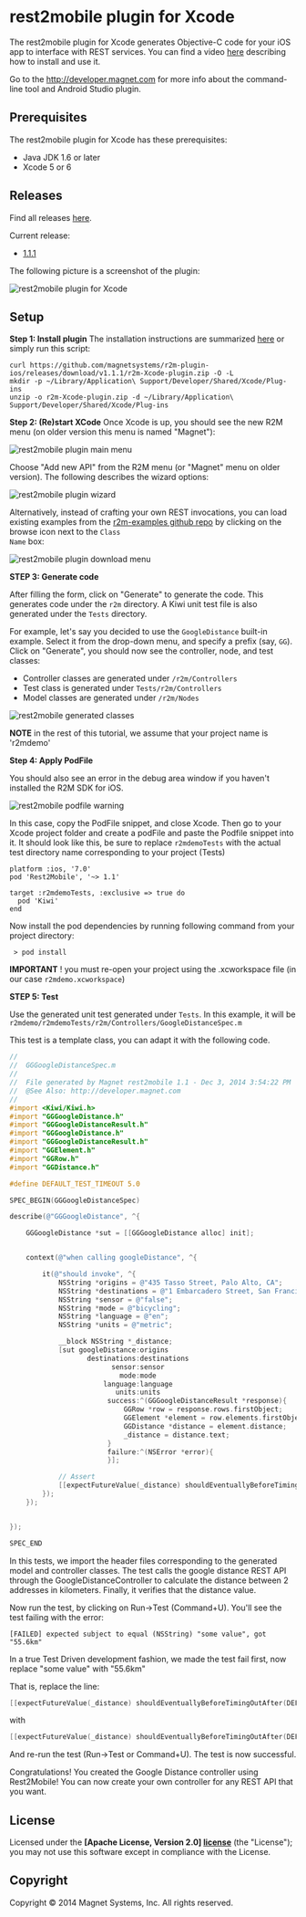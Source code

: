 rest2mobile plugin for Xcode
==============

The rest2mobile plugin for Xcode generates Objective-C code for your iOS app to interface with REST services. You can find a video [here](http://youtu.be/6qVBB5bKCaM) describing how to install and use it.

Go to the http://developer.magnet.com for more info about the command-line tool and Android Studio plugin.

## Prerequisites
The rest2mobile plugin for Xcode has these prerequisites:

* Java JDK 1.6 or later
* Xcode 5 or 6

## Releases

Find all releases [here](https://github.com/magnetsystems/r2m-plugin-ios/releases).

Current release:
* [1.1.1](https://github.com/magnetsystems/r2m-plugin-ios/releases/download/v1.1.1)
 

The following picture is a screenshot of the plugin: 

![rest2mobile plugin for Xcode](doc/img/R2M-add-api.jpg)


## Setup

__Step 1: Install plugin__
The installation instructions are summarized [here](http://developer.magnet.com/ios) or simply run this script:

```
curl https://github.com/magnetsystems/r2m-plugin-ios/releases/download/v1.1.1/r2m-Xcode-plugin.zip -O -L
mkdir -p ~/Library/Application\ Support/Developer/Shared/Xcode/Plug-ins
unzip -o r2m-Xcode-plugin.zip -d ~/Library/Application\ Support/Developer/Shared/Xcode/Plug-ins
```

__Step 2: (Re)start XCode__
Once Xcode is up, you should see the new R2M menu (on older version this menu is named "Magnet"):

![rest2mobile plugin main menu](doc/img/R2M-menu.jpg)

Choose "Add new API" from the R2M menu (or "Magnet" menu on older version). The following describes the wizard options:

![rest2mobile plugin wizard](doc/img/R2M-wizard-description.jpg)

Alternatively, instead of crafting your own REST invocations, you can load existing examples from the [r2m-examples github repo](https://github.com/magnetsystems/r2m-examples) by clicking on the browse icon next to the <code>Class Name</code> box:

![rest2mobile plugin download menu](doc/img/R2M-download.jpg)

__STEP 3: Generate code__

After filling the form, click on "Generate" to generate the code. This generates code under the <code>r2m</code> directory. A Kiwi unit test file is also generated under the <code><projectName>Tests</code> directory.

For example, let's say you decided to use the <code>GoogleDistance</code> built-in example. Select it from the drop-down menu, and specify a prefix (say, <code>GG</code>). Click on "Generate", you should now see the controller, node, and test classes:
* Controller classes are generated under <code><ProjectName>/r2m/Controllers</code> 
* Test class is generated under <code><ProjectName>Tests/r2m/Controllers</code> 
* Model classes are generated under <code><ProjectName>/r2m/Nodes</code> 


![rest2mobile generated classes](doc/img/R2M-generated-classes.jpg)

__NOTE__ in the rest of this tutorial, we assume that your project name is 'r2mdemo'

__Step 4: Apply PodFile__

You should also see an error in the debug area window if you haven't installed the R2M SDK for iOS. 

![rest2mobile podfile warning](doc/img/R2M-podfile-warning.jpg)


In this case, copy the PodFile snippet, and close Xcode. Then go to your Xcode project folder and create a podFile and paste the Podfile snippet into it. 
It should look like this, be sure to replace <code>r2mdemoTests</code> with the actual test directory name corresponding to your project (<projectName>Tests)
```
platform :ios, '7.0'
pod 'Rest2Mobile', '~> 1.1'

target :r2mdemoTests, :exclusive => true do
  pod 'Kiwi'
end
```

Now install the pod dependencies by running following command from your project directory:
``` 
 > pod install
``` 
__IMPORTANT__ ! you must re-open your project using the <projectName>.xcworkspace file (in our case <code>r2mdemo.xcworkspace</code>)


__STEP 5: Test__

Use the generated unit test generated under <code><projectName>Tests</code>. In this example, it will be
<code>r2mdemo/r2mdemoTests/r2m/Controllers/GoogleDistanceSpec.m</code>

This test is a template class, you can adapt it with the following code.
```objective-c
//
//  GGGoogleDistanceSpec.m
//
//  File generated by Magnet rest2mobile 1.1 - Dec 3, 2014 3:54:22 PM
//  @See Also: http://developer.magnet.com
//
#import <Kiwi/Kiwi.h>
#import "GGGoogleDistance.h"
#import "GGGoogleDistanceResult.h"
#import "GGGoogleDistance.h"
#import "GGGoogleDistanceResult.h"
#import "GGElement.h"
#import "GGRow.h"
#import "GGDistance.h"

#define DEFAULT_TEST_TIMEOUT 5.0

SPEC_BEGIN(GGGoogleDistanceSpec)

describe(@"GGGoogleDistance", ^{

    GGGoogleDistance *sut = [[GGGoogleDistance alloc] init];


    context(@"when calling googleDistance", ^{

        it(@"should invoke", ^{
            NSString *origins = @"435 Tasso Street, Palo Alto, CA";
            NSString *destinations = @"1 Embarcadero Street, San Francisco, CA";
            NSString *sensor = @"false";
            NSString *mode = @"bicycling";
            NSString *language = @"en";
            NSString *units = @"metric";

            __block NSString *_distance;
            [sut googleDistance:origins
                   destinations:destinations
                         sensor:sensor
                           mode:mode
                       language:language
                          units:units
                        success:^(GGGoogleDistanceResult *response){
                            GGRow *row = response.rows.firstObject;
                            GGElement *element = row.elements.firstObject;
                            GGDistance *distance = element.distance;
                            _distance = distance.text;
                        }
                        failure:^(NSError *error){
                        }];

            // Assert
            [[expectFutureValue(_distance) shouldEventuallyBeforeTimingOutAfter(DEFAULT_TEST_TIMEOUT)] equal:@"some value"];
        });
    });


});

SPEC_END

```

In this tests, we import the header files corresponding to the generated model and controller classes. The test calls the google distance REST API through the GoogleDistanceController to calculate the distance between 2 addresses in kilometers. 
Finally, it verifies that the distance value.

Now run the test, by clicking on Run->Test (Command+U). 
You'll see the test failing with the error:
```
[FAILED] expected subject to equal (NSString) "some value", got "55.6km"
```
In a true Test Driven development fashion, we made the test fail first, now replace "some value" with "55.6km"

That is, replace the line:
```objective-c
[[expectFutureValue(_distance) shouldEventuallyBeforeTimingOutAfter(DEFAULT_TEST_TIMEOUT)] equal:@"some value"];
```
with
```objective-c
[[expectFutureValue(_distance) shouldEventuallyBeforeTimingOutAfter(DEFAULT_TEST_TIMEOUT)] equal:@"55.6km"];
```

And re-run the test (Run->Test or Command+U). The test is now successful.

Congratulations! You created the Google Distance controller using Rest2Mobile! You can now create your own controller for any REST API that you want. 

## License

Licensed under the **[Apache License, Version 2.0] [license]** (the "License");
you may not use this software except in compliance with the License.

## Copyright

Copyright © 2014 Magnet Systems, Inc. All rights reserved.

[website]: http://developer.magnet.com
[techdoc]: https://github.com/magnetsystems/rest2mobile/wiki
[r2m-plugin-android]:https://github.com/magnetsystems/r2m-plugin-android/
[r2m-plugin-ios]:https://github.com/magnetsystems/r2m-plugin-ios/
[r2m-cli]:https://github.com/magnetsystems/r2m-cli/
[license]: http://www.apache.org/licenses/LICENSE-2.0
[r2m wiki]:https://github.com/magnetsystems/r2m-cli/wiki
